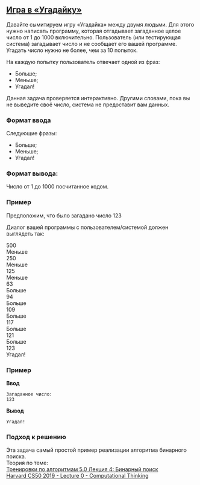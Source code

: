 ## [Игра в «Угадайку»](../../../solutions/2.3/23_s.py)

Давайте сымитируем игру «Угадайка» между двумя людьми. Для этого нужно написать программу, которая отгадывает загаданное целое число от 1 до 1000 включительно.
Пользователь (или тестирующая система) загадывает число и не сообщает его вашей программе.
Угадать число нужно не более, чем за 10 попыток.

На каждую попытку пользователь отвечает одной из фраз:

- Больше;
- Меньше;
- Угадал!

Данная задача проверяется интерактивно. Другими словами, пока вы не выведите своё число, система не предоставит вам данных.

### Формат ввода

Следующие фразы:

- Больше;
- Меньше;
- Угадал!

### Формат вывода:

Число от 1 до 1000 посчитанное кодом.

### Пример

Предположим, что было загадано число 123

Диалог вашей программы с пользователем/системой должен выглядеть так:

500\
Меньше\
250\
Меньше\
125\
Меньше\
63\
Больше\
94\
Больше\
109\
Больше\
117\
Больше\
121\
Больше\
123\
Угадал!

### Пример

__Ввод__
```plaintext
Загаданное число:
123
```

__Вывод__
```plaintext
Угадал!
```

### Подход к решению

Эта задача самый простой пример реализации алгоритма бинарного поиска.\
Теория по теме:\
[Тренировки по алгоритмам 5.0 Лекция 4: Бинарный поиск](https://www.youtube.com/live/-B6xvDeGyPg?si=0WLOHFxji0Kg_hkw&t=301)\
[Harvard CS50 2019 - Lecture 0 - Computational Thinking](https://youtu.be/jjqgP9dpD1k?si=UmAM8u0Ca5T5cPvy)